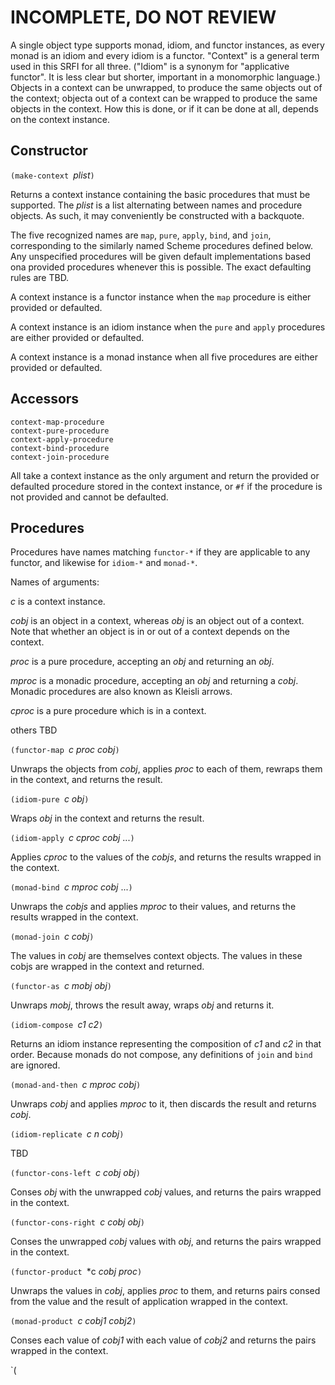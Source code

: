# INCOMPLETE, DO NOT REVIEW

A single object type supports monad, idiom, and functor instances, as every monad is an idiom
and every idiom is a functor.  "Context" is a general term used in this SRFI for all three.
("Idiom" is a synonym for "applicative functor".
It is less clear but shorter, important in a monomorphic language.)
Objects in a context can be unwrapped, to produce the same objects out of the context;
objecta out of a context can be wrapped to produce the same objects in the context.
How this is done, or if it can be done at all, depends on the context instance.

## Constructor

`(make-context `*plist*`)`

Returns a context instance containing the basic procedures that must be supported.
The *plist* is a list alternating between names and procedure objects.
As such, it may conveniently be constructed with a backquote.

The five recognized names are `map`, `pure`, `apply`, `bind`,
and `join`, corresponding to the similarly named Scheme procedures defined below.
Any unspecified procedures will be given default implementations based ona
provided procedures whenever this is possible.  The exact defaulting rules
are TBD.

A context instance is a functor instance when the `map` procedure is either
provided or defaulted.

A context instance is an idiom instance when the `pure` and
`apply` procedures are either provided or defaulted.

A context instance is a monad instance when all five procedures are either provided
or defaulted.

## Accessors

```
context-map-procedure 
context-pure-procedure 
context-apply-procedure 
context-bind-procedure 
context-join-procedure
```

All take a context instance as the only argument and return the provided or defaulted
procedure stored in the context instance, or `#f` if the procedure is not provided
and cannot be defaulted.

## Procedures

Procedures have names matching `functor-*` if they are applicable to any functor,
and likewise for `idiom-*` and `monad-*`.

Names of arguments:

*c* is a context instance.

*cobj* is an object in a context, whereas *obj* is an object out of a context.
Note that whether an object is in or out of a context depends on the context.

*proc* is a pure procedure, accepting an *obj* and returning an *obj*.

*mproc* is a monadic procedure, accepting an *obj* and returning a *cobj*.
Monadic procedures are also known as Kleisli arrows.

*cproc* is a pure procedure which is in a context.

others TBD

`(functor-map `*c proc cobj*`)`

Unwraps the objects from *cobj*, applies *proc* to each of them, rewraps them
in the context, and returns the result.

`(idiom-pure `*c obj*`)`

Wraps *obj* in the context and returns the result.

`(idiom-apply `*c cproc cobj* ...`)`

Applies *cproc* to the values of the *cobjs*,
and returns the results wrapped in the context.

`(monad-bind `*c mproc cobj* ...`)`

Unwraps the *cobjs* and applies *mproc* to their values,
and returns the results wrapped in the context.

`(monad-join `*c cobj*`)`

The values in *cobj* are themselves context objects.  The values in
these cobjs are wrapped in the context and returned.

`(functor-as `*c mobj obj*`)`

Unwraps *mobj*, throws the result away, wraps *obj* and returns it.

`(idiom-compose `*c1 c2*`)`

Returns an idiom instance representing the composition of *c1* and *c2*
in that order.  Because monads do not compose, any definitions of
`join` and `bind` are ignored.

`(monad-and-then `*c mproc cobj*`)`

Unwraps *cobj* and applies *mproc* to it, then discards the result and
returns *cobj*.

`(idiom-replicate `*c n cobj*`)`

TBD

`(functor-cons-left `*c cobj obj*`)`

Conses *obj* with the unwrapped *cobj* values, and returns
the pairs wrapped in the context.

`(functor-cons-right `*c cobj obj*`)`

Conses the unwrapped *cobj* values with *obj*, and returns
the pairs wrapped in the context.

`(functor-product `*c *cobj* *proc*`)`

Unwraps the values in *cobj*, applies *proc* to them, and
returns pairs consed from the value and the result of application
wrapped in the context.

`(monad-product `*c cobj1 cobj2*`)`

Conses each value of *cobj1* with each value of *cobj2* and
returns the pairs wrapped in the context.

`(